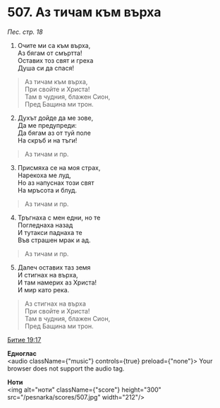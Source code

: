 # 507. Аз тичам към върха

_Пес. стр. 18_

1. Очите ми са към върха,  
Аз бягам от смъртта!  
Оставих тоз свят и греха  
Душа си да спася!  

> Аз тичам към върха,  
> При свойте и Христа!  
> Там в чудния, блажен Сион,  
> Пред Бащина ми трон.  

2. Духът дойде да ме зове,  
Да ме предупреди:  
Да бягам аз от туй поле  
На скръб и на тъги!  

> Аз тичам и пр.  

3. Присмяха се на моя страх,  
Нарекоха ме луд,  
Но аз напуснах този свят  
На мръсота и блуд.  

> Аз тичам и пр.  

4. Тръгнаха с мен едни, но те  
Погледнаха назад  
И тутакси паднаха те  
Във страшен мрак и ад.  

> Аз тичам и пр.  

5. Далеч оставих таз земя  
И стигнах на върха,  
И там намерих аз Христа!  
И мир като река.  

> Аз стигнах на върха  
> При свойте и Христа!  
> Там в чудния, блажен Сион,  
> Пред Бащина ми трон.

[Битие 19:17](http://biblia.bg/index.php?k=1&g=19&s=17)

**Едноглас**  
<audio className={"music"} controls={true} preload={"none"}>
    <source src="/pesnarka/transp/507.mp3" type="audio/mpeg"/>
    Your browser does not support the audio tag.
</audio>

**Ноти**  
<img alt="ноти" className={"score"} height="300" src="/pesnarka/scores/507.jpg" width="212"/>

